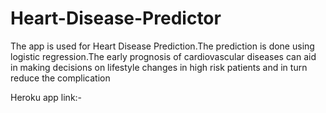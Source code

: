 # Heart-Disease-Predictor
 The app is used for Heart Disease Prediction.The prediction is done using logistic regression.The early prognosis of cardiovascular diseases can aid in making decisions on lifestyle changes in high risk patients and in turn reduce the complication
 
 Heroku app link:-
 
